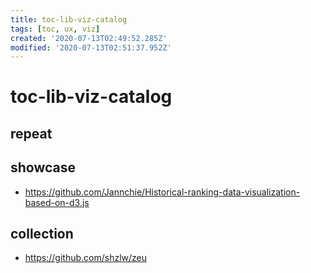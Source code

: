 ```yaml
---
title: toc-lib-viz-catalog
tags: [toc, ux, viz]
created: '2020-07-13T02:49:52.285Z'
modified: '2020-07-13T02:51:37.952Z'
---
```


# toc-lib-viz-catalog

## repeat

## showcase

- https://github.com/Jannchie/Historical-ranking-data-visualization-based-on-d3.js

## collection

- https://github.com/shzlw/zeu

